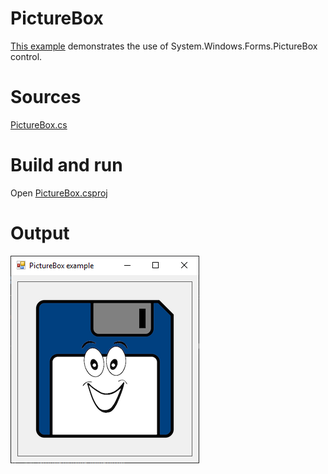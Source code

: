 # PictureBox

[This example](.) demonstrates the use of System.Windows.Forms.PictureBox control.

# Sources

[PictureBox.cs](PictureBox.cs)

# Build and run

Open [PictureBox.csproj](PictureBox.csproj)

# Output

![Screenshot](../../docs/Pictures/Forms/PictureBox.png)

